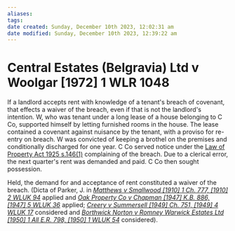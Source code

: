 ```yaml
---
aliases: 
tags: 
date created: Sunday, December 10th 2023, 12:02:31 am
date modified: Sunday, December 10th 2023, 12:39:22 am
---
```


# Central Estates (Belgravia) Ltd v Woolgar [1972] 1 WLR 1048

If a landlord accepts rent with knowledge of a tenant's breach of covenant, that effects a waiver of the breach, even if that is not the landlord's intention. W, who was tenant under a long lease of a house belonging to C Co, supported himself by letting furnished rooms in the house. The lease contained a covenant against nuisance by the tenant, with a proviso for re-entry on breach. W was convicted of keeping a brothel on the premises and conditionally discharged for one year. C Co served notice under the [Law of Property Act 1925 s.146(1)](https://uk.westlaw.com/Document/I3970E850E44811DA8D70A0E70A78ED65/View/FullText.html?originationContext=document&transitionType=DocumentItem&ppcid=2a0342a2d2e948a8aaf48f2ed83a542d&contextData=(sc.Default)) complaining of the breach. Due to a clerical error, the next quarter's rent was demanded and paid. C Co then sought possession.

Held, the demand for and acceptance of rent constituted a waiver of the breach. (Dicta of Parker, J. in _[Matthews v Smallwood [1910] 1 Ch. 777, [1910] 2 WLUK 94](https://uk.westlaw.com/Document/IEFF1CE30E42711DA8FC2A0F0355337E9/View/FullText.html?originationContext=document&transitionType=DocumentItem&ppcid=2a0342a2d2e948a8aaf48f2ed83a542d&contextData=(sc.Default))_ applied and _[Oak Property Co v Chapman [1947] K.B. 886, [1947] 5 WLUK 36](https://uk.westlaw.com/Document/I11EDC1B1E42811DA8FC2A0F0355337E9/View/FullText.html?originationContext=document&transitionType=DocumentItem&ppcid=2a0342a2d2e948a8aaf48f2ed83a542d&contextData=(sc.Default))_ applied; _[Creery v Summersell [1949] Ch. 751, [1949] 4 WLUK 17](https://uk.westlaw.com/Document/I9006C070E42711DA8FC2A0F0355337E9/View/FullText.html?originationContext=document&transitionType=DocumentItem&ppcid=2a0342a2d2e948a8aaf48f2ed83a542d&contextData=(sc.Default))_ considered and _[Borthwick Norton v Romney Warwick Estates Ltd [1950] 1 All E.R. 798, [1950] 1 WLUK 54](https://uk.westlaw.com/Document/I38F1D270E43611DA8FC2A0F0355337E9/View/FullText.html?originationContext=document&transitionType=DocumentItem&ppcid=2a0342a2d2e948a8aaf48f2ed83a542d&contextData=(sc.Default))_ considered).
